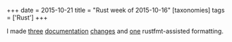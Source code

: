 +++
date = 2015-10-21
title = "Rust week of 2015-10-16"
[taxonomies]
tags = ['Rust']
+++

I made [three][] [documentation][] [changes] and [one] rustfmt-assisted
formatting.

  [three]: https://github.com/rust-lang/rust/pull/29197
  [documentation]: https://github.com/rust-lang/rust/pull/29198
  [changes]: https://github.com/rust-lang/rust/pull/29199
  [one]: https://github.com/rust-lang/rust/pull/29200
